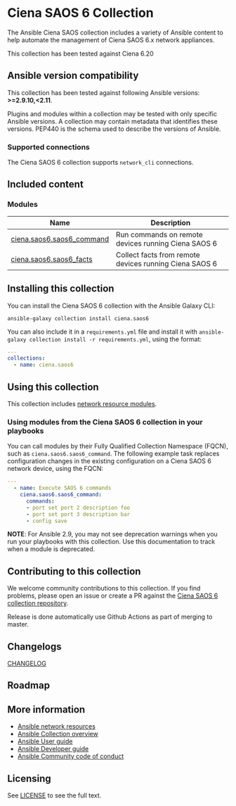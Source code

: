 

# Ciena SAOS 6 Collection

The Ansible Ciena SAOS collection includes a variety of Ansible content to help automate the management of Ciena SAOS 6.x network appliances.

This collection has been tested against Ciena 6.20

<!--start requires_ansible-->
## Ansible version compatibility

This collection has been tested against following Ansible versions: **>=2.9.10,<2.11**.

Plugins and modules within a collection may be tested with only specific Ansible versions.
A collection may contain metadata that identifies these versions.
PEP440 is the schema used to describe the versions of Ansible.
<!--end requires_ansible-->

### Supported connections
The Ciena SAOS 6 collection supports ``network_cli``  connections.

## Included content

<!--start collection content-->

### Modules
Name | Description
--- | ---
[ciena.saos6.saos6_command](https://github.com/ciena/ciena.saos6/blob/main/docs/saos6_command.md)|Run commands on remote devices running Ciena SAOS 6
[ciena.saos6.saos6_facts](https://github.com/ciena/ciena.saos6/blob/main/docs/saos6_facts.md)|Collect facts from remote devices running Ciena SAOS 6

<!--end collection content-->
## Installing this collection

You can install the Ciena SAOS 6 collection with the Ansible Galaxy CLI:

    ansible-galaxy collection install ciena.saos6

You can also include it in a `requirements.yml` file and install it with `ansible-galaxy collection install -r requirements.yml`, using the format:

```yaml
---
collections:
  - name: ciena.saos6
```

## Using this collection

This collection includes [network resource modules](https://docs.ansible.com/ansible/latest/network/user_guide/network_resource_modules.html).

### Using modules from the Ciena SAOS 6 collection in your playbooks

You can call modules by their Fully Qualified Collection Namespace (FQCN), such as `ciena.saos6.saos6_command`.
The following example task replaces configuration changes in the existing configuration on a Ciena SAOS 6 network device, using the FQCN:

```yaml
---
  - name: Execute SAOS 6 commands
    ciena.saos6.saos6_command:
      commands:
      - port set port 2 description foo
      - port set port 3 description bar
      - config save
```

**NOTE**: For Ansible 2.9, you may not see deprecation warnings when you run your playbooks with this collection. Use this documentation to track when a module is deprecated.

## Contributing to this collection

We welcome community contributions to this collection. If you find problems, please open an issue or create a PR against the [Ciena SAOS 6 collection repository](https://github.com/ciena/ciena.saos6).

Release is done automatically use Github Actions as part of merging to master.

## Changelogs

[CHANGELOG](CHANGELOG.rst)

## Roadmap

<!-- Optional. Include the roadmap for this collection, and the proposed release/versioning strategy so users can anticipate the upgrade/update cycle. -->

## More information

- [Ansible network resources](https://docs.ansible.com/ansible/latest/network/getting_started/network_resources.html)
- [Ansible Collection overview](https://github.com/ansible-collections/overview)
- [Ansible User guide](https://docs.ansible.com/ansible/latest/user_guide/index.html)
- [Ansible Developer guide](https://docs.ansible.com/ansible/latest/dev_guide/index.html)
- [Ansible Community code of conduct](https://docs.ansible.com/ansible/latest/community/code_of_conduct.html)

## Licensing

See [LICENSE](LICENSE) to see the full text.

